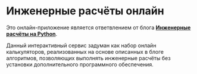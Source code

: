 # Инженерные расчёты онлайн
Это онлайн-приложение является ответвлением от блога **[Инженерные расчёты на Python](https://dzen.ru/id/5f33dcd5554adc5b33aaee83)**.

Данный интерактивный сервис задуман как набор онлайн калькуляторов, реализованных на основе описанных в блоге алгоритмов, позволяющих выполнять инженерные расчёты без установки дополнительного программного обеспечения.